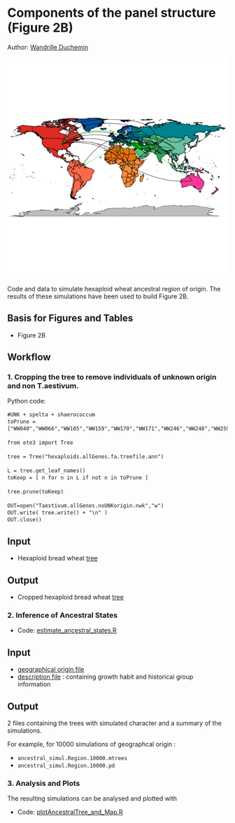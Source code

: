 # Components of the panel structure (Figure 2B)

Author: [Wandrille Duchemin](mailto:wandrille.duchemin@inra.fr)

![Figure2B](Figure/Figure2B.png)

Code and data to simulate hexaploid wheat ancestral region of origin.
The results of these simulations have been used to build Figure 2B.

## Basis for Figures and Tables
* Figure 2B

## Workflow

### 1. Cropping the tree to remove individuals of unknown origin and non T.aestivum.

Python code:
```
#UNK + spelta + shaerococcum
toPrune = ["WW040","WW066","WW105","WW159","WW170","WW171","WW246","WW248","WW259","WW266","WW240","WW241"]

from ete3 import Tree

tree = Tree("hexaploids.allGenes.fa.treefile.ann")

L = tree.get_leaf_names()
toKeep = [ n for n in L if not n in toPrune ]

tree.prune(toKeep)

OUT=open("Taestivum.allGenes.noUNKorigin.nwk","w")
OUT.write( tree.write() + "\n" )
OUT.close()

```

## Input

 * Hexaploid bread wheat [tree](hexaploids.allGenes.fa.treefile.ann)


## Output

 * Cropped hexaploid bread wheat [tree](Taestivum.allGenes.noUNKorigin.nwk)


### 2. Inference of Ancestral States


* Code: [estimate_ancestral_states.R](estimate_ancestral_states.R)

## Input

 * [geographical origin file](speciesOrigin.csv)
 * [description file](../monophyly_permutation/Sup_487samples.csv) : containing growth habit and historical group information

## Output

2 files containing the trees with simulated character and a summary of the simulations.

For example, for 10000 simulations of geographcal origin :
 * `ancestral_simul.Region.10000.mtrees`
 * `ancestral_simul.Region.10000.pd`


### 3. Analysis and Plots

The resulting simulations can be analysed and plotted with 

* Code: [plotAncestralTree_and_Map.R](plotAncestralTree_and_Map.R)

